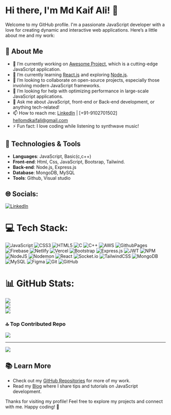 # Hi there, I'm Md Kaif Ali! 👋

Welcome to my GitHub profile. I'm a passionate JavaScript developer with a love for creating dynamic and interactive web applications. Here’s a little about me and my work:

## 🚀 About Me

- 🔭 I’m currently working on [Awesome Project](#), which is a cutting-edge JavaScript application.
- 🌱 I’m currently learning [React.js](https://reactjs.org/) and exploring [Node.js](https://nodejs.org/).
- 👯 I’m looking to collaborate on open-source projects, especially those involving modern JavaScript frameworks.
- 🤔 I’m looking for help with optimizing performance in large-scale JavaScript applications.
- 💬 Ask me about JavaScript, front-end or Back-end development, or anything tech-related!
- 📫 How to reach me: [LinkedIn](https://www.linkedin.com/in/md-kaif-ali-25a14522b/) | [+91-9102701502] hellomdkaifali@gmail.com 
- ⚡ Fun fact: I love coding while listening to synthwave music!

## 🔧 Technologies & Tools

- **Languages**: JavaScript, Basic(c,c++)
- **Front-end**: Html, Css, JavaScript, Bootsrap, Tailwind.
- **Back-end**: Node.js, Express.js
- **Database**: MongoDB, MySQL
- **Tools**: Github, Visual studio

## 🌐 Socials:
[![LinkedIn](https://img.shields.io/badge/LinkedIn-%230077B5.svg?logo=linkedin&logoColor=white)](https://linkedin.com/in/md-kaif-ali-25a14522b) 

# 💻 Tech Stack:
![JavaScript](https://img.shields.io/badge/javascript-%23323330.svg?style=for-the-badge&logo=javascript&logoColor=%23F7DF1E) ![CSS3](https://img.shields.io/badge/css3-%231572B6.svg?style=for-the-badge&logo=css3&logoColor=white) ![HTML5](https://img.shields.io/badge/html5-%23E34F26.svg?style=for-the-badge&logo=html5&logoColor=white) ![C](https://img.shields.io/badge/c-%2300599C.svg?style=for-the-badge&logo=c&logoColor=white) ![C++](https://img.shields.io/badge/c++-%2300599C.svg?style=for-the-badge&logo=c%2B%2B&logoColor=white) ![AWS](https://img.shields.io/badge/AWS-%23FF9900.svg?style=for-the-badge&logo=amazon-aws&logoColor=white) ![GithubPages](https://img.shields.io/badge/github%20pages-121013?style=for-the-badge&logo=github&logoColor=white) ![Firebase](https://img.shields.io/badge/firebase-%23039BE5.svg?style=for-the-badge&logo=firebase) ![Netlify](https://img.shields.io/badge/netlify-%23000000.svg?style=for-the-badge&logo=netlify&logoColor=#00C7B7) ![Vercel](https://img.shields.io/badge/vercel-%23000000.svg?style=for-the-badge&logo=vercel&logoColor=white) ![Bootstrap](https://img.shields.io/badge/bootstrap-%238511FA.svg?style=for-the-badge&logo=bootstrap&logoColor=white) ![Express.js](https://img.shields.io/badge/express.js-%23404d59.svg?style=for-the-badge&logo=express&logoColor=%2361DAFB) ![JWT](https://img.shields.io/badge/JWT-black?style=for-the-badge&logo=JSON%20web%20tokens) ![NPM](https://img.shields.io/badge/NPM-%23CB3837.svg?style=for-the-badge&logo=npm&logoColor=white) ![NodeJS](https://img.shields.io/badge/node.js-6DA55F?style=for-the-badge&logo=node.js&logoColor=white) ![Nodemon](https://img.shields.io/badge/NODEMON-%23323330.svg?style=for-the-badge&logo=nodemon&logoColor=%BBDEAD) ![React](https://img.shields.io/badge/react-%2320232a.svg?style=for-the-badge&logo=react&logoColor=%2361DAFB) ![Socket.io](https://img.shields.io/badge/Socket.io-black?style=for-the-badge&logo=socket.io&badgeColor=010101) ![TailwindCSS](https://img.shields.io/badge/tailwindcss-%2338B2AC.svg?style=for-the-badge&logo=tailwind-css&logoColor=white) ![MongoDB](https://img.shields.io/badge/MongoDB-%234ea94b.svg?style=for-the-badge&logo=mongodb&logoColor=white) ![MySQL](https://img.shields.io/badge/mysql-4479A1.svg?style=for-the-badge&logo=mysql&logoColor=white) ![Figma](https://img.shields.io/badge/figma-%23F24E1E.svg?style=for-the-badge&logo=figma&logoColor=white) ![Git](https://img.shields.io/badge/git-%23F05033.svg?style=for-the-badge&logo=git&logoColor=white) ![GitHub](https://img.shields.io/badge/github-%23121011.svg?style=for-the-badge&logo=github&logoColor=white)
# 📊 GitHub Stats:
![](https://github-readme-stats.vercel.app/api?username=mandy011&theme=dark&hide_border=false&include_all_commits=false&count_private=false)<br/>
![](https://github-readme-streak-stats.herokuapp.com/?user=mandy011&theme=dark&hide_border=false)<br/>
![](https://github-readme-stats.vercel.app/api/top-langs/?username=mandy011&theme=dark&hide_border=false&include_all_commits=false&count_private=false&layout=compact)

### 🔝 Top Contributed Repo
![](https://github-contributor-stats.vercel.app/api?username=mandy011&limit=5&theme=dark&combine_all_yearly_contributions=true)

---
[![](https://visitcount.itsvg.in/api?id=mandy011&icon=0&color=0)](https://visitcount.itsvg.in)

<!-- Proudly created with GPRM ( https://gprm.itsvg.in ) -->

## 📚 Learn More

- Check out my [GitHub Repositories](https://github.com/mandy011) for more of my work.
- Read my [Blog](#) where I share tips and tutorials on JavaScript development.

Thanks for visiting my profile! Feel free to explore my projects and connect with me. Happy coding! 🚀

